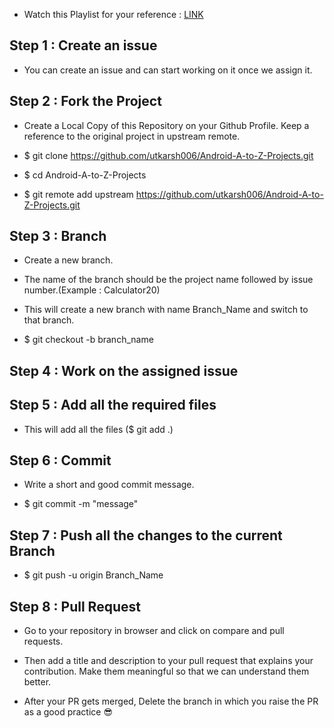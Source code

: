 - Watch this Playlist for your reference : [LINK](https://youtube.com/playlist?list=PLJHIvga3HLZz_oYBYScgA3IpS4pCFof5n)

## Step 1 : Create an issue
- You can create an issue and can start working on it once we assign it.

## Step 2 : Fork the Project
- Create a Local Copy of this Repository on your Github Profile. Keep a reference to the original project in upstream remote.

- $ git clone https://github.com/utkarsh006/Android-A-to-Z-Projects.git
- $ cd Android-A-to-Z-Projects

- $ git remote add upstream https://github.com/utkarsh006/Android-A-to-Z-Projects.git

## Step 3 : Branch
 - Create a new branch.

- The name of the branch should be the project name followed by issue number.(Example : Calculator20)

- This will create a new branch with name Branch_Name and switch to that branch.

- $ git checkout -b branch_name

## Step 4 : Work on the assigned issue
## Step 5 : Add all the required files
- This will add all the files ($ git add .)

## Step 6 : Commit
- Write a short and good commit message.

- $ git commit -m "message"

## Step 7 : Push all the changes to the current Branch
- $ git push -u origin Branch_Name
  
## Step 8 : Pull Request
- Go to your repository in browser and click on compare and pull requests.

- Then add a title and description to your pull request that explains your contribution. Make them meaningful so that we can understand them better.

- After your PR gets merged, Delete the branch in which you raise the PR as a good practice 😎
